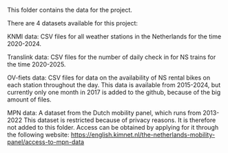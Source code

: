 This folder contains the data for the project.

There are 4 datasets available for this project:

KNMI data: 
CSV files for all weather stations in the Netherlands for the time 2020-2024.

Translink data:
CSV files for the number of daily check in for NS trains for the time 2020-2025.

OV-fiets data:
CSV files for data on the availability of NS rental bikes on each station throughout the day. 
This data is available from 2015-2024, but currently only one month in 2017 is added to the github, because of the big amount of files.

MPN data:
A dataset from the Dutch mobility panel, which runs from 2013-2022 
This dataset is restricted because of privacy reasons. 
It is therefore not added to this folder.
Access can be obtained by applying for it through the following website: https://english.kimnet.nl/the-netherlands-mobility-panel/access-to-mpn-data

